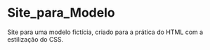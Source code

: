 # Site_para_Modelo
Site para uma modelo fictícia, criado para a prática do HTML com a estilização do CSS. 
